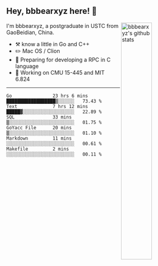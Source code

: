 ## Hey, bbbearxyz here! :wave:

<img align="right" alt="bbbearxyz's github stats" width="40%" src="https://github-readme-stats.vercel.app/api?username=bbbearxyz&show_icons=true">

I'm bbbearxyz, a postgraduate in USTC from GaoBeidian, China.

-   :hammer_and_pick:    know a little in Go and C++
-   :pencil2: Mac OS / Clion
-   :seedling: Preparing for developing a RPC in C language 
-   :thinking: Working on CMU 15-445 and MIT 6.824
---
<!--START_SECTION:waka-->

```text
Go               23 hrs 6 mins   ██████████████████▒░░░░░░   73.43 %
Text             7 hrs 12 mins   █████▓░░░░░░░░░░░░░░░░░░░   22.89 %
SQL              33 mins         ▒░░░░░░░░░░░░░░░░░░░░░░░░   01.75 %
GoYacc File      20 mins         ▒░░░░░░░░░░░░░░░░░░░░░░░░   01.10 %
Markdown         11 mins         ░░░░░░░░░░░░░░░░░░░░░░░░░   00.61 %
Makefile         2 mins          ░░░░░░░░░░░░░░░░░░░░░░░░░   00.11 %
```

<!--END_SECTION:waka-->

